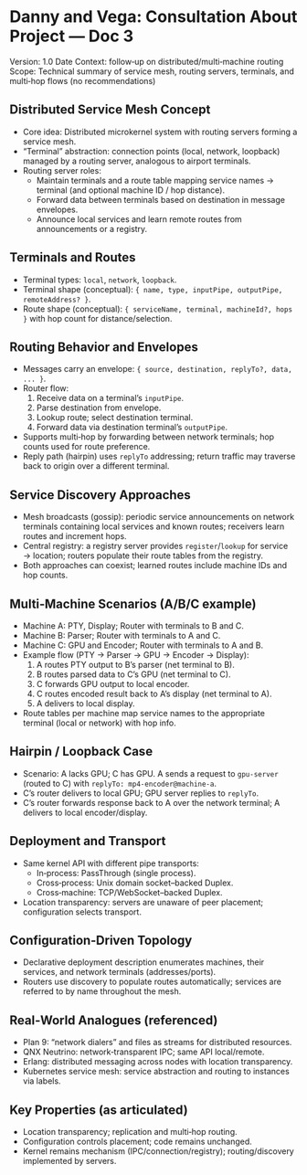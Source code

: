 # Danny and Vega: Consultation About Project — Doc 3

Version: 1.0
Date Context: follow‑up on distributed/multi‑machine routing
Scope: Technical summary of service mesh, routing servers, terminals, and multi‑hop flows (no recommendations)

## Distributed Service Mesh Concept

- Core idea: Distributed microkernel system with routing servers forming a service mesh.
- “Terminal” abstraction: connection points (local, network, loopback) managed by a routing server, analogous to airport terminals.
- Routing server roles:
  - Maintain terminals and a route table mapping service names → terminal (and optional machine ID / hop distance).
  - Forward data between terminals based on destination in message envelopes.
  - Announce local services and learn remote routes from announcements or a registry.

## Terminals and Routes

- Terminal types: `local`, `network`, `loopback`.
- Terminal shape (conceptual): `{ name, type, inputPipe, outputPipe, remoteAddress? }`.
- Route shape (conceptual): `{ serviceName, terminal, machineId?, hops }` with hop count for distance/selection.

## Routing Behavior and Envelopes

- Messages carry an envelope: `{ source, destination, replyTo?, data, ... }`.
- Router flow:
  1) Receive data on a terminal’s `inputPipe`.
  2) Parse destination from envelope.
  3) Lookup route; select destination terminal.
  4) Forward data via destination terminal’s `outputPipe`.
- Supports multi‑hop by forwarding between network terminals; hop counts used for route preference.
- Reply path (hairpin) uses `replyTo` addressing; return traffic may traverse back to origin over a different terminal.

## Service Discovery Approaches

- Mesh broadcasts (gossip): periodic service announcements on network terminals containing local services and known routes; receivers learn routes and increment hops.
- Central registry: a registry server provides `register`/`lookup` for service → location; routers populate their route tables from the registry.
- Both approaches can coexist; learned routes include machine IDs and hop counts.

## Multi‑Machine Scenarios (A/B/C example)

- Machine A: PTY, Display; Router with terminals to B and C.
- Machine B: Parser; Router with terminals to A and C.
- Machine C: GPU and Encoder; Router with terminals to A and B.
- Example flow (PTY → Parser → GPU → Encoder → Display):
  1) A routes PTY output to B’s parser (net terminal to B).
  2) B routes parsed data to C’s GPU (net terminal to C).
  3) C forwards GPU output to local encoder.
  4) C routes encoded result back to A’s display (net terminal to A).
  5) A delivers to local display.
- Route tables per machine map service names to the appropriate terminal (local or network) with hop info.

## Hairpin / Loopback Case

- Scenario: A lacks GPU; C has GPU. A sends a request to `gpu-server` (routed to C) with `replyTo: mp4-encoder@machine-a`.
- C’s router delivers to local GPU; GPU server replies to `replyTo`.
- C’s router forwards response back to A over the network terminal; A delivers to local encoder/display.

## Deployment and Transport

- Same kernel API with different pipe transports:
  - In‑process: PassThrough (single process).
  - Cross‑process: Unix domain socket–backed Duplex.
  - Cross‑machine: TCP/WebSocket–backed Duplex.
- Location transparency: servers are unaware of peer placement; configuration selects transport.

## Configuration‑Driven Topology

- Declarative deployment description enumerates machines, their services, and network terminals (addresses/ports).
- Routers use discovery to populate routes automatically; services are referred to by name throughout the mesh.

## Real‑World Analogues (referenced)

- Plan 9: “network dialers” and files as streams for distributed resources.
- QNX Neutrino: network‑transparent IPC; same API local/remote.
- Erlang: distributed messaging across nodes with location transparency.
- Kubernetes service mesh: service abstraction and routing to instances via labels.

## Key Properties (as articulated)

- Location transparency; replication and multi‑hop routing.
- Configuration controls placement; code remains unchanged.
- Kernel remains mechanism (IPC/connection/registry); routing/discovery implemented by servers.
